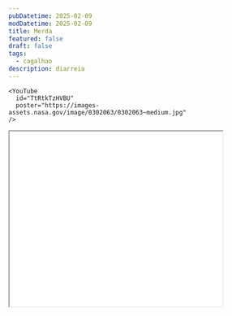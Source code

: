 ```yaml
---
pubDatetime: 2025-02-09
modDatetime: 2025-02-09
title: Merda
featured: false
draft: false
tags:
  - cagalhao
description: diarreia
---
```

```
<YouTube
  id="TtRtkTzHVBU"
  poster="https://images-assets.nasa.gov/image/0302063/0302063~medium.jpg"
/>
```

<iframe width="420" height="345" src="[https://](https://v4.sportsonline.ps/channels/pt/sporttv1.php)[www.google.com](http://www.google.com)">

```xml
<iframe src="https://www.google.com/webhp?igu=1"></iframe>
```